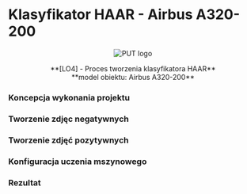 # Klasyfikator HAAR - Airbus A320-200

<p align="center">
  <img src="https://www.put.poznan.pl/sites/default/files/field/image/pp-put_logo_jasne.jpg?raw=true" alt="PUT logo"/>
</p>

<p align="center">
**[LO4] - Proces tworzenia klasyfikatora HAAR**<br>**model obiektu: Airbus A320-200**
</p>

### Koncepcja wykonania projektu

### Tworzenie zdjęc negatywnych

### Tworzenie zdjęć pozytywnych

### Konfiguracja uczenia mszynowego

### Rezultat

